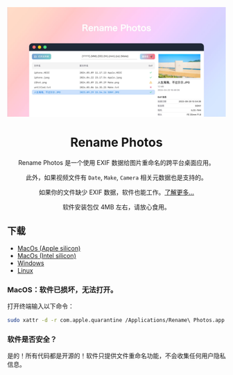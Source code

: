 <div align="center">

<img src="./docs/images/coverview-zh.jpg" alt=""/>

<h1>Rename Photos</h1>

Rename Photos 是一个使用 EXIF 数据给图片重命名的跨平台桌面应用。

此外，如果视频文件有 `Date`, `Make`, `Camera` 相关元数据也是支持的。

如果你的文件缺少 EXIF 数据，软件也能工作。[了解更多...](https://armantang.fun/rename-photos-zh)

软件安装包仅 4MB 左右，请放心食用。

</div>

## 下载

- [MacOs (Apple silicon)](https://github.com/Arman19941113/rename-photos/releases/download/v0.0.4/Rename.Photos_0.0.4_aarch64.dmg)
- [MacOs (Intel silicon)](https://github.com/Arman19941113/rename-photos/releases/download/v0.0.4/Rename.Photos_0.0.4_x64.dmg)
- [Windows](https://github.com/Arman19941113/rename-photos/releases/download/v0.0.4/Rename.Photos_0.0.4_x64_en-US.msi)
- [Linux](https://github.com/Arman19941113/rename-photos/releases/download/v0.0.4/Rename.Photos_0.0.4_amd64.deb)

### MacOS：软件已损坏，无法打开。

打开终端输入以下命令：
```bash
sudo xattr -d -r com.apple.quarantine /Applications/Rename\ Photos.app
```
### 软件是否安全？

是的！所有代码都是开源的！软件只提供文件重命名功能，不会收集任何用户隐私信息。
